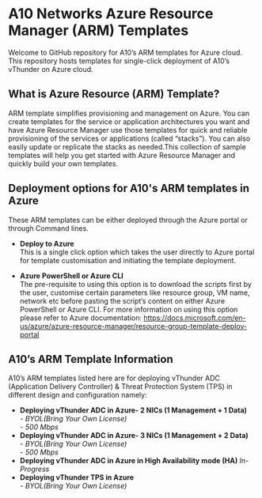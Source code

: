 # A10 Networks Azure Resource Manager (ARM) Templates
Welcome to GitHub repository for A10’s ARM templates for Azure cloud. This repository hosts templates for single-click 
deployment of A10’s vThunder on Azure cloud. 

## What is Azure Resource (ARM) Template?
ARM template simplifies provisioning and management on Azure. You can create templates for the service or application 
architectures you want and have Azure Resource Manager use those templates for quick and reliable provisioning of the 
services or applications (called “stacks”). You can also easily update or replicate the stacks as needed.This collection 
of sample templates will help you get started with Azure Resource Manager and quickly build your own templates.

## Deployment options for A10's ARM templates in Azure
These ARM templates can be either deployed through the Azure portal or through Command lines. 

- **Deploy to Azure**<br>
This is a single click option which takes the user directly to Azure portal for template customisation 
and initiating the template deployment. 

- **Azure PowerShell or Azure CLI**<br>
The pre-requisite to using this option is to download the scripts first by the user, customise certain parameters
like resource group, VM name, network etc before pasting the script’s content on either Azure PowerShell or Azure CLI. 
For more information on using this option please refer to Azure documentation: https://docs.microsoft.com/en-us/azure/azure-resource-manager/resource-group-template-deploy-portal

## A10’s ARM Template Information
A10’s ARM templates listed here are for deploying vThunder ADC (Application Delivery Controller) & Threat Protection System 
(TPS) in different design and configuration namely:
    

- **Deploying vThunder ADC in Azure- 2 NICs (1 Management + 1 Data)**<br>
      - *BYOL(Bring Your Own License)*<br>
      - *500 Mbps*<br>
- **Deploying vThunder ADC in Azure- 3 NICs (1 Management + 2 Data)**<br>
      - *BYOL(Bring Your Own License)*<br>
      - *500 Mbps*<br>
- **Deploying vThunder ADC in Azure in High Availability mode (HA)** *In-Progress* <br>
- **Deploying vThunder TPS in Azure**<br>
      - *BYOL(Bring Your Own License)*


